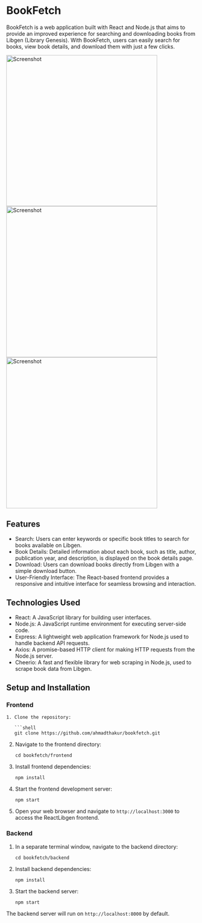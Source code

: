 # BookFetch

BookFetch is a web application built with React and Node.js that aims to provide an improved experience for searching and downloading books from Libgen (Library Genesis). With BookFetch, users can easily search for books, view book details, and download them with just a few clicks.

<img src="./images/msedge_BzIwMn6ZHm.png" alt="Screenshot" width="400" />
<img src="./images/msedge_Sg249hvoPQ.png" alt="Screenshot" width="400" />
<img src="./images/msedge_rUUyefJjI9.png" alt="Screenshot" width="400" />

## Features

- Search: Users can enter keywords or specific book titles to search for books available on Libgen.
- Book Details: Detailed information about each book, such as title, author, publication year, and description, is displayed on the book details page.
- Download: Users can download books directly from Libgen with a simple download button.
- User-Friendly Interface: The React-based frontend provides a responsive and intuitive interface for seamless browsing and interaction.

## Technologies Used

- React: A JavaScript library for building user interfaces.
- Node.js: A JavaScript runtime environment for executing server-side code.
- Express: A lightweight web application framework for Node.js used to handle backend API requests.
- Axios: A promise-based HTTP client for making HTTP requests from the Node.js server.
- Cheerio: A fast and flexible library for web scraping in Node.js, used to scrape book data from Libgen.

## Setup and Installation

### Frontend

````
1. Clone the repository:

   ```shell
   git clone https://github.com/ahmadthakur/bookfetch.git
````

2. Navigate to the frontend directory:

   ```shell
   cd bookfetch/frontend
   ```

3. Install frontend dependencies:

   ```shell
   npm install
   ```

4. Start the frontend development server:

   ```shell
   npm start
   ```

5. Open your web browser and navigate to `http://localhost:3000` to access the ReactLibgen frontend.

### Backend

1. In a separate terminal window, navigate to the backend directory:

   ```shell
   cd bookfetch/backend
   ```

2. Install backend dependencies:

   ```shell
   npm install
   ```

3. Start the backend server:

   ```shell
   npm start
   ```

The backend server will run on `http://localhost:8000` by default.
